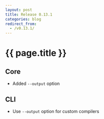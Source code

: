 ```yaml
---
layout: post
title: Release 0.13.1
categories: blog
redirect_from:
  - /v0.13.1/
---
```


# {{ page.title }}

## Core
- Added `--output` option

## CLI
- Use `--output` option for custom compilers
